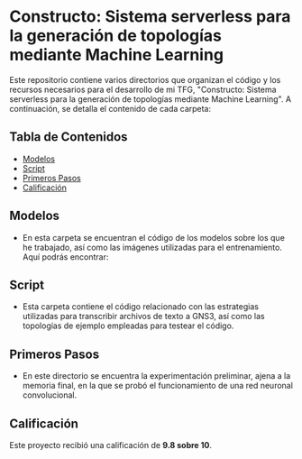 # Constructo: Sistema serverless para la generación de topologías mediante Machine Learning

Este repositorio contiene varios directorios que organizan el código y los recursos necesarios para el desarrollo de mi TFG, "Constructo: Sistema serverless para la generación de topologías mediante Machine Learning". A continuación, se detalla el contenido de cada carpeta:

## Tabla de Contenidos

- [Modelos](#modelos)
- [Script](#script)
- [Primeros Pasos](#primeros-pasos)
- [Calificación](#calificación)

## Modelos

- En esta carpeta se encuentran el código de los modelos sobre los que he trabajado, así como las imágenes utilizadas para el entrenamiento. Aquí podrás encontrar:

## Script

- Esta carpeta contiene el código relacionado con las estrategias utilizadas para transcribir archivos de texto a GNS3, así como las topologías de ejemplo empleadas para testear el código. 

## Primeros Pasos

- En este directorio se encuentra la experimentación preliminar, ajena a la memoria final, en la que se probó el funcionamiento de una red neuronal convolucional.

## Calificación

Este proyecto recibió una calificación de **9.8 sobre 10**.

